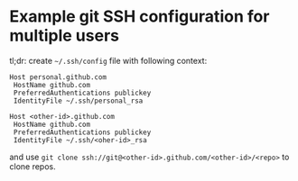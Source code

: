 # Example git SSH configuration for multiple users

tl;dr: create `~/.ssh/config` file with following context:
```
Host personal.github.com
 HostName github.com
 PreferredAuthentications publickey
 IdentityFile ~/.ssh/personal_rsa

Host <other-id>.github.com
 HostName github.com
 PreferredAuthentications publickey
 IdentityFile ~/.ssh/<oher-id>_rsa
```
and use `git clone ssh://git@<other-id>.github.com/<other-id>/<repo>` to clone repos.
